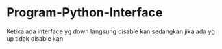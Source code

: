 # Program-Python-Interface
Ketika ada interface yg down langsung disable kan sedangkan jika ada yg up tidak disable kan
